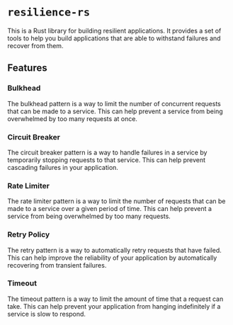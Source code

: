 # `resilience-rs`

This is a Rust library for building resilient applications. It provides a set of tools to help you build applications that are able to withstand failures and recover from them.

## Features

### Bulkhead

The bulkhead pattern is a way to limit the number of concurrent requests that can be made to a service. This can help prevent a service from being overwhelmed by too many requests at once.

### Circuit Breaker

The circuit breaker pattern is a way to handle failures in a service by temporarily stopping requests to that service. This can help prevent cascading failures in your application.

### Rate Limiter

The rate limiter pattern is a way to limit the number of requests that can be made to a service over a given period of time. This can help prevent a service from being overwhelmed by too many requests.

### Retry Policy

The retry pattern is a way to automatically retry requests that have failed. This can help improve the reliability of your application by automatically recovering from transient failures.

### Timeout

The timeout pattern is a way to limit the amount of time that a request can take. This can help prevent your application from hanging indefinitely if a service is slow to respond.

